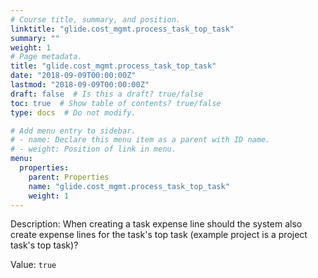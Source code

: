 ```yaml
---
# Course title, summary, and position.
linktitle: "glide.cost_mgmt.process_task_top_task"
summary: ""
weight: 1
# Page metadata.
title: "glide.cost_mgmt.process_task_top_task"
date: "2018-09-09T00:00:00Z"
lastmod: "2018-09-09T00:00:00Z"
draft: false  # Is this a draft? true/false
toc: true  # Show table of contents? true/false
type: docs  # Do not modify.

# Add menu entry to sidebar.
# - name: Declare this menu item as a parent with ID name.
# - weight: Position of link in menu.
menu:
  properties:
    parent: Properties
    name: "glide.cost_mgmt.process_task_top_task"
    weight: 1
---
```


Description: When creating a task expense line should the system also create expense lines for the task's top task (example project is a project task's top task)?


Value: `true`